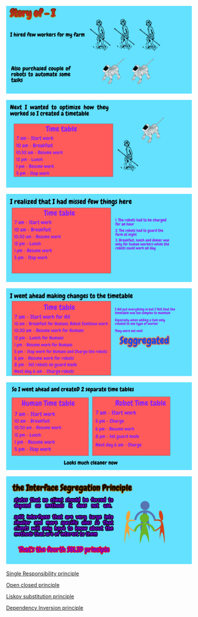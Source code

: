
![](SOLID/InterfaceSeggregation/I-1.png)


![](SOLID/InterfaceSeggregation/I-2.png)


![](SOLID/InterfaceSeggregation/I-3.png)


![](SOLID/InterfaceSeggregation/I-4.png)


![](SOLID/InterfaceSeggregation/I-5.png)


![](SOLID/InterfaceSeggregation/I-6.png)


[Single Responsibility principle](https://github.com/raghuram-gs/SOLID_Principles/blob/master/SingleResponsibility.md)


[Open closed principle](https://github.com/raghuram-gs/SOLID_Principles/blob/master/OpenClosed.md)


[Liskov substitution principle](https://github.com/raghuram-gs/SOLID_Principles/blob/master/LiskovSubstitution.md)


[Dependency Inversion principle](https://github.com/raghuram-gs/SOLID_Principles/blob/master/DependencyInversion.md)
